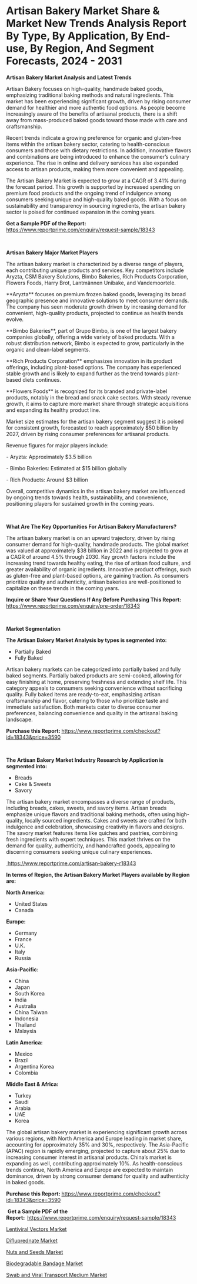 <p><h1>Artisan Bakery Market Share & Market New Trends Analysis Report By Type, By Application, By End-use, By Region, And Segment Forecasts, 2024 - 2031</h1></p><p><strong>Artisan Bakery Market Analysis and Latest Trends</strong></p>
<p><p>Artisan Bakery focuses on high-quality, handmade baked goods, emphasizing traditional baking methods and natural ingredients. This market has been experiencing significant growth, driven by rising consumer demand for healthier and more authentic food options. As people become increasingly aware of the benefits of artisanal products, there is a shift away from mass-produced baked goods toward those made with care and craftsmanship.</p><p>Recent trends indicate a growing preference for organic and gluten-free items within the artisan bakery sector, catering to health-conscious consumers and those with dietary restrictions. In addition, innovative flavors and combinations are being introduced to enhance the consumer’s culinary experience. The rise in online and delivery services has also expanded access to artisan products, making them more convenient and appealing.</p><p>The Artisan Bakery Market is expected to grow at a CAGR of 3.41% during the forecast period. This growth is supported by increased spending on premium food products and the ongoing trend of indulgence among consumers seeking unique and high-quality baked goods. With a focus on sustainability and transparency in sourcing ingredients, the artisan bakery sector is poised for continued expansion in the coming years.</p></p>
<p><strong>Get a Sample PDF of the Report:&nbsp;</strong> <a href="https://www.reportprime.com/enquiry/request-sample/18343?utm_campaign=4&utm_medium=2&utm_source=Github&utm_content=ia&utm_term=21112024&utm_id=artisan-bakery">https://www.reportprime.com/enquiry/request-sample/18343</a></p>
<p>&nbsp;</p>
<p><strong>Artisan Bakery Major Market Players</strong></p>
<p><p>The artisan bakery market is characterized by a diverse range of players, each contributing unique products and services. Key competitors include Aryzta, CSM Bakery Solutions, Bimbo Bakeries, Rich Products Corporation, Flowers Foods, Harry Brot, Lantmännen Unibake, and Vandemoortele.</p><p>**Aryzta** focuses on premium frozen baked goods, leveraging its broad geographic presence and innovative solutions to meet consumer demands. The company has seen moderate growth driven by increasing demand for convenient, high-quality products, projected to continue as health trends evolve.</p><p>**Bimbo Bakeries**, part of Grupo Bimbo, is one of the largest bakery companies globally, offering a wide variety of baked products. With a robust distribution network, Bimbo is expected to grow, particularly in the organic and clean-label segments. </p><p>**Rich Products Corporation** emphasizes innovation in its product offerings, including plant-based options. The company has experienced stable growth and is likely to expand further as the trend towards plant-based diets continues.</p><p>**Flowers Foods** is recognized for its branded and private-label products, notably in the bread and snack cake sectors. With steady revenue growth, it aims to capture more market share through strategic acquisitions and expanding its healthy product line.</p><p>Market size estimates for the artisan bakery segment suggest it is poised for consistent growth, forecasted to reach approximately $50 billion by 2027, driven by rising consumer preferences for artisanal products.</p><p>Revenue figures for major players include:</p><p>- Aryzta: Approximately $3.5 billion</p><p>- Bimbo Bakeries: Estimated at $15 billion globally</p><p>- Rich Products: Around $3 billion</p><p>Overall, competitive dynamics in the artisan bakery market are influenced by ongoing trends towards health, sustainability, and convenience, positioning players for sustained growth in the coming years.</p></p>
<p>&nbsp;</p>
<p><strong>What Are The Key Opportunities For Artisan Bakery Manufacturers?</strong></p>
<p><p>The artisan bakery market is on an upward trajectory, driven by rising consumer demand for high-quality, handmade products. The global market was valued at approximately $38 billion in 2022 and is projected to grow at a CAGR of around 4.5% through 2030. Key growth factors include the increasing trend towards healthy eating, the rise of artisan food culture, and greater availability of organic ingredients. Innovative product offerings, such as gluten-free and plant-based options, are gaining traction. As consumers prioritize quality and authenticity, artisan bakeries are well-positioned to capitalize on these trends in the coming years.</p></p>
<p><strong>Inquire or Share Your Questions If Any Before Purchasing This Report:</strong> <a href="https://www.reportprime.com/enquiry/pre-order/18343?utm_campaign=4&utm_medium=2&utm_source=Github&utm_content=ia&utm_term=21112024&utm_id=artisan-bakery">https://www.reportprime.com/enquiry/pre-order/18343</a></p>
<p>&nbsp;</p>
<p><strong>Market Segmentation</strong></p>
<p><strong>The Artisan Bakery Market Analysis by types is segmented into:</strong></p>
<p><ul><li>Partially Baked</li><li>Fully Baked</li></ul></p>
<p><p>Artisan bakery markets can be categorized into partially baked and fully baked segments. Partially baked products are semi-cooked, allowing for easy finishing at home, preserving freshness and extending shelf life. This category appeals to consumers seeking convenience without sacrificing quality. Fully baked items are ready-to-eat, emphasizing artisan craftsmanship and flavor, catering to those who prioritize taste and immediate satisfaction. Both markets cater to diverse consumer preferences, balancing convenience and quality in the artisanal baking landscape.</p></p>
<p><strong>Purchase this Report:&nbsp;</strong><a href="https://www.reportprime.com/checkout?id=18343&price=3590&utm_campaign=4&utm_medium=2&utm_source=Github&utm_content=ia&utm_term=21112024&utm_id=artisan-bakery">https://www.reportprime.com/checkout?id=18343&price=3590</a></p>
<p>&nbsp;</p>
<p><strong>The Artisan Bakery Market Industry Research by Application is segmented into:</strong></p>
<p><ul><li>Breads</li><li>Cake & Sweets</li><li>Savory</li></ul></p>
<p><p>The artisan bakery market encompasses a diverse range of products, including breads, cakes, sweets, and savory items. Artisan breads emphasize unique flavors and traditional baking methods, often using high-quality, locally sourced ingredients. Cakes and sweets are crafted for both indulgence and celebration, showcasing creativity in flavors and designs. The savory market features items like quiches and pastries, combining fresh ingredients with expert techniques. This market thrives on the demand for quality, authenticity, and handcrafted goods, appealing to discerning consumers seeking unique culinary experiences.</p></p>
<p><a href="https://www.reportprime.com/artisan-bakery-r18343?utm_campaign=4&utm_medium=2&utm_source=Github&utm_content=ia&utm_term=21112024&utm_id=artisan-bakery">&nbsp;https://www.reportprime.com/artisan-bakery-r18343</a></p>
<p><strong>In terms of Region, the Artisan Bakery Market Players available by Region are:</strong></p>
<p>
    <p> <strong> North America: </strong>
        <ul>
            <li>United States</li>
            <li>Canada</li>
        </ul>
        </p> 
    <p> <strong> Europe: </strong>
        <ul>
            <li>Germany</li>
            <li>France</li>
            <li>U.K.</li>
            <li>Italy</li>
            <li>Russia</li>
        </ul>
        </p> 
    <p> <strong> Asia-Pacific: </strong>
        <ul>
            <li>China</li>
            <li>Japan</li>
            <li>South Korea</li>
            <li>India</li>
            <li>Australia</li>
            <li>China Taiwan</li>
            <li>Indonesia</li>
            <li>Thailand</li>
            <li>Malaysia</li>
        </ul>
        </p> 
    <p> <strong> Latin America: </strong>
        <ul>
            <li>Mexico</li>
            <li>Brazil</li>
            <li>Argentina Korea</li>
            <li>Colombia</li>
        </ul>
        </p> 
    <p> <strong> Middle East & Africa: </strong>
        <ul>
            <li>Turkey</li>
            <li>Saudi</li>
            <li>Arabia</li>
            <li>UAE</li>
            <li>Korea</li>
        </ul>
    </p>
    </p>
<p><p>The global artisan bakery market is experiencing significant growth across various regions, with North America and Europe leading in market share, accounting for approximately 35% and 30%, respectively. The Asia-Pacific (APAC) region is rapidly emerging, projected to capture about 25% due to increasing consumer interest in artisanal products. China’s market is expanding as well, contributing approximately 10%. As health-conscious trends continue, North America and Europe are expected to maintain dominance, driven by strong consumer demand for quality and authenticity in baked goods.</p></p>
<p><strong>Purchase this Report: </strong><a href="https://www.reportprime.com/checkout?id=18343&price=3590&utm_campaign=4&utm_medium=2&utm_source=Github&utm_content=ia&utm_term=21112024&utm_id=artisan-bakery">https://www.reportprime.com/checkout?id=18343&price=3590</a></p>
<p>&nbsp;<strong>Get a Sample PDF of the Report:&nbsp;&nbsp;</strong><a href="https://www.reportprime.com/enquiry/request-sample/18343?utm_campaign=4&utm_medium=2&utm_source=Github&utm_content=ia&utm_term=21112024&utm_id=artisan-bakery">https://www.reportprime.com/enquiry/request-sample/18343</a></p>
<p><strong></strong></p>
<p><p><a href="https://www.linkedin.com/pulse/global-lentiviral-vectors-market-analysis-from-2024-2031-a4wde?utm_campaign=4&utm_medium=2&utm_source=Github&utm_content=ia&utm_term=21112024&utm_id=artisan-bakery">Lentiviral Vectors Market</a></p><p><a href="https://issuu.com/reportprime-2/docs/difluprednate-market-size-2030.pptx_7f7b0c37a2f54a?utm_campaign=4&utm_medium=2&utm_source=Github&utm_content=ia&utm_term=21112024&utm_id=artisan-bakery">Difluprednate Market</a></p><p><a href="https://github.com/NarcisoFerry/Market-Research-Report-List-1/blob/main/nuts-and-seeds-market.md?utm_campaign=4&utm_medium=2&utm_source=Github&utm_content=ia&utm_term=21112024&utm_id=artisan-bakery">Nuts and Seeds Market</a></p><p><a href="https://issuu.com/reportprime-2/docs/biodegradable-bandage-market-size-2_2a9a01bffdeefe?utm_campaign=4&utm_medium=2&utm_source=Github&utm_content=ia&utm_term=21112024&utm_id=artisan-bakery">Biodegradable Bandage Market</a></p><p><a href="https://www.linkedin.com/pulse/understanding-supply-demand-dynamics-insights-from-swab-viral-zh6we?utm_campaign=4&utm_medium=2&utm_source=Github&utm_content=ia&utm_term=21112024&utm_id=artisan-bakery">Swab and Viral Transport Medium Market</a></p></p>